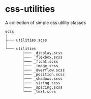 # css-utilities
A collection of simple css utility classes

```
scss
│
├─── utilities.scss
│
└─── utilities
        ├─── _display.scss
        ├─── _flexbox.scss
        ├─── _float.scss
        ├─── _image.scss
        ├─── _overflow.scss
        ├─── _position.scss
        ├─── _shadows.scss
        ├─── _sizing.scss
        ├─── _spacing.scss
        └─── _text.scss
```
